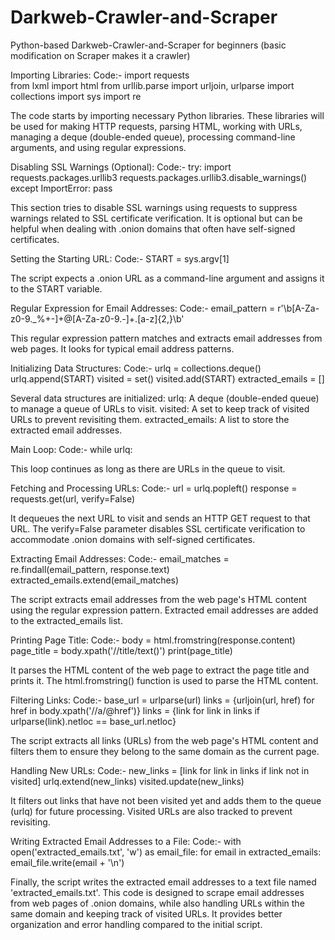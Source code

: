 
# Darkweb-Crawler-and-Scraper


Python-based Darkweb-Crawler-and-Scraper for beginners (basic modification on Scraper makes it a crawler)

Importing Libraries:
Code:-
<be> import requests <br/>
from lxml import html
from urllib.parse import urljoin, urlparse
import collections
import sys
import re

The code starts by importing necessary Python libraries. These libraries will be used for making HTTP requests, parsing HTML, working with URLs, managing a deque (double-ended queue), processing command-line arguments, and using regular expressions.

Disabling SSL Warnings (Optional):
Code:-
try:
    import requests.packages.urllib3
    requests.packages.urllib3.disable_warnings()
except ImportError:
    pass
    
This section tries to disable SSL warnings using requests to suppress warnings related to SSL certificate verification. It is optional but can be helpful when dealing with .onion domains that often have self-signed certificates.

Setting the Starting URL:
Code:-
START = sys.argv[1]

The script expects a .onion URL as a command-line argument and assigns it to the START variable.

Regular Expression for Email Addresses:
Code:-
email_pattern = r'\b[A-Za-z0-9._%+-]+@[A-Za-z0-9.-]+\.[a-z]{2,}\b'

This regular expression pattern matches and extracts email addresses from web pages. It looks for typical email address patterns.

Initializing Data Structures:
Code:-
urlq = collections.deque()
urlq.append(START)
visited = set()
visited.add(START)
extracted_emails = []

Several data structures are initialized:
urlq: A deque (double-ended queue) to manage a queue of URLs to visit.
visited: A set to keep track of visited URLs to prevent revisiting them.
extracted_emails: A list to store the extracted email addresses.

Main Loop:
Code:-
while urlq:

This loop continues as long as there are URLs in the queue to visit.

Fetching and Processing URLs:
Code:-
url = urlq.popleft()
response = requests.get(url, verify=False)

It dequeues the next URL to visit and sends an HTTP GET request to that URL. The verify=False parameter disables SSL certificate verification to accommodate .onion domains with self-signed certificates.

Extracting Email Addresses:
Code:-
email_matches = re.findall(email_pattern, response.text)
extracted_emails.extend(email_matches)

The script extracts email addresses from the web page's HTML content using the regular expression pattern. Extracted email addresses are added to the extracted_emails list.

Printing Page Title:
Code:-
body = html.fromstring(response.content)
page_title = body.xpath('//title/text()')
print(page_title)

It parses the HTML content of the web page to extract the page title and prints it. The html.fromstring() function is used to parse the HTML content.

Filtering Links:
Code:-
base_url = urlparse(url)
links = {urljoin(url, href) for href in body.xpath('//a/@href')}
     links = {link for link in links if urlparse(link).netloc == base_url.netloc}

The script extracts all links (URLs) from the web page's HTML content and filters them to ensure they belong to the same domain as the current page.

Handling New URLs:
Code:-
      new_links = [link for link in links if link not in visited]
      urlq.extend(new_links)
      visited.update(new_links)

It filters out links that have not been visited yet and adds them to the queue (urlq) for future processing. Visited URLs are also tracked to prevent revisiting.

Writing Extracted Email Addresses to a File:
Code:-
     with open('extracted_emails.txt', 'w') as email_file:
       for email in extracted_emails:
            email_file.write(email + '\n')

Finally, the script writes the extracted email addresses to a text file named 'extracted_emails.txt'.
This code is designed to scrape email addresses from web pages of .onion domains, while also handling URLs within the same domain and keeping track of visited URLs. It provides better organization and error handling compared to the initial script.
